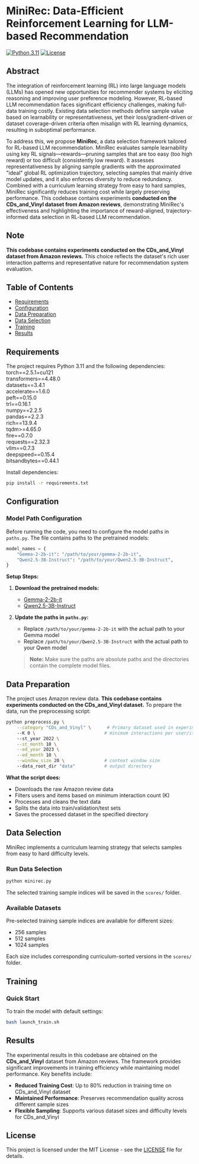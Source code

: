# MiniRec: Data-Efficient Reinforcement Learning for LLM-based Recommendation

[![Python 3.11](https://img.shields.io/badge/python-3.11-blue.svg)](https://www.python.org/downloads/release/python-3110/)
[![License](https://img.shields.io/badge/license-MIT-green.svg)](LICENSE)

## Abstract

The integration of reinforcement learning (RL) into large language models (LLMs) has opened new opportunities for recommender systems by eliciting reasoning and improving user preference modeling. However, RL-based LLM recommendation faces significant efficiency challenges, making full-data training costly. Existing data selection methods define sample value based on learnability or representativeness, yet their loss/gradient-driven or dataset coverage-driven criteria often misalign with RL learning dynamics, resulting in suboptimal performance.

To address this, we propose **MiniRec**, a data selection framework tailored for RL-based LLM recommendation. MiniRec evaluates sample learnability using key RL signals—rewards—pruning samples that are too easy (too high reward) or too difficult (consistently low reward). It assesses representativeness by aligning sample gradients with the approximated "ideal" global RL optimization trajectory, selecting samples that mainly drive model updates, and it also enforces diversity to reduce redundancy. Combined with a curriculum learning strategy from easy to hard samples, MiniRec significantly reduces training cost while largely preserving performance. This codebase contains experiments **conducted on the CDs_and_Vinyl dataset from Amazon reviews**, demonstrating MiniRec's effectiveness and highlighting the importance of reward-aligned, trajectory-informed data selection in RL-based LLM recommendation.

## Note

**This codebase contains experiments conducted on the CDs_and_Vinyl dataset from Amazon reviews.** This choice reflects the dataset's rich user interaction patterns and representative nature for recommendation system evaluation.

## Table of Contents

- [Requirements](#requirements)
- [Configuration](#configuration)
- [Data Preparation](#data-preparation)
- [Data Selection](#data-selection)
- [Training](#training)
- [Results](#results)

## Requirements

The project requires Python 3.11 and the following dependencies:
torch==2.5.1+cu121 \
transformers==4.48.0 \
datasets==3.4.1 \
accelerate==1.6.0 \
peft==0.15.0 \
trl==0.16.1 \
numpy==2.2.5 \
pandas==2.2.3 \
rich==13.9.4 \
tqdm>=4.65.0  \
fire==0.7.0 \
requests==2.32.3 \
vllm==0.7.3 \
deepspeed==0.15.4 \
bitsandbytes==0.44.1

Install dependencies:
```bash
pip install -r requirements.txt
```

## Configuration

### Model Path Configuration

Before running the code, you need to configure the model paths in `paths.py`. The file contains paths to the pretrained models:

```python
model_names = {
    "Gemma-2-2b-it": "/path/to/your/gemma-2-2b-it",
    "Qwen2.5-3B-Instruct": "/path/to/your/Qwen2.5-3B-Instruct",
}
```

**Setup Steps:**

1. **Download the pretrained models:**
   - [Gemma-2-2b-it](https://huggingface.co/google/gemma-2-2b-it)
   - [Qwen2.5-3B-Instruct](https://huggingface.co/Qwen/Qwen2.5-3B-Instruct)

2. **Update the paths in `paths.py`:**
   - Replace `/path/to/your/gemma-2-2b-it` with the actual path to your Gemma model
   - Replace `/path/to/your/Qwen2.5-3B-Instruct` with the actual path to your Qwen model

   > **Note:** Make sure the paths are absolute paths and the directories contain the complete model files.

## Data Preparation

The project uses Amazon review data. **This codebase contains experiments conducted on the CDs_and_Vinyl dataset.** To prepare the data, run the preprocessing script:

```bash
python preprocess.py \
    --category "CDs_and_Vinyl" \      # Primary dataset used in experiments
    --K 0 \                          # minimum interactions per user/item
    --st_year 2022 \
    --st_month 10 \
    --ed_year 2023 \
    --ed_month 10 \
    --window_size 20 \               # context window size
    --data_root_dir "data"           # output directory
```

**What the script does:**
- Downloads the raw Amazon review data
- Filters users and items based on minimum interaction count (K)
- Processes and cleans the text data
- Splits the data into train/validation/test sets
- Saves the processed dataset in the specified directory

## Data Selection

MiniRec implements a curriculum learning strategy that selects samples from easy to hard difficulty levels.

### Run Data Selection

```bash
python minirec.py
```

The selected training sample indices will be saved in the `scores/` folder.

### Available Datasets

Pre-selected training sample indices are available for different sizes:
- 256 samples
- 512 samples  
- 1024 samples

Each size includes corresponding curriculum-sorted versions in the `scores/` folder.

## Training

### Quick Start

To train the model with default settings:

```bash
bash launch_train.sh
```



## Results

The experimental results in this codebase are obtained on the **CDs_and_Vinyl** dataset from Amazon reviews. The framework provides significant improvements in training efficiency while maintaining model performance. Key benefits include:

- **Reduced Training Cost**: Up to 80% reduction in training time on CDs_and_Vinyl dataset
- **Maintained Performance**: Preserves recommendation quality across different sample sizes
- **Flexible Sampling**: Supports various dataset sizes and difficulty levels for CDs_and_Vinyl



## License

This project is licensed under the MIT License - see the [LICENSE](LICENSE) file for details.